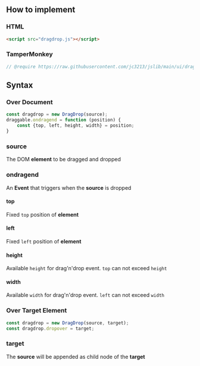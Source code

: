 ## How to implement
### HTML
```HTML
<script src="dragdrop.js"></script>
```
### TamperMonkey
```javascript
// @require https://raw.githubusercontent.com/jc3213/jslib/main/ui/dragdrop.js
```
## Syntax
### Over Document
```javascript
const dragdrop = new DragDrop(source);
draggable.ondragend = function (position) {
    const {top, left, height, width} = position;
}
```
### source
The DOM **element** to be dragged and dropped
### ondragend
An **Event** that triggers when the **source** is dropped
#### top
Fixed `top` position of **element**
#### left
Fixed `left` position of **element**
#### height
Available `height` for drag'n'drop event. `top` can not exceed `height`
#### width
Available `width` for drag'n'drop event. `left` can not exceed `width`
### Over Target Element
```javascript
const dragdrop = new DragDrop(source, target);
const dragdrop.dropover = target;
```
### target
The **source** will be appended as child node of the **target**
